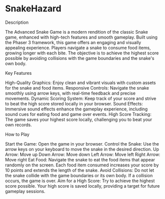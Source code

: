 # SnakeHazard

Description

The Advanced Snake Game is a modern rendition of the classic Snake game, enhanced with high-tech features and smooth gameplay. Built using the Phaser 3 framework, this game offers an engaging and visually appealing experience. Players navigate a snake to consume food items, growing longer with each bite. The objective is to achieve the highest score possible by avoiding collisions with the game boundaries and the snake's own body.

Key Features

High-Quality Graphics: Enjoy clean and vibrant visuals with custom assets for the snake and food items.
Responsive Controls: Navigate the snake smoothly using arrow keys, with real-time feedback and precise movements.
Dynamic Scoring System: Keep track of your score and strive to beat the high score stored locally in your browser.
Sound Effects: Immersive sound effects enhance the gameplay experience, including sound cues for eating food and game over events.
High Score Tracking: The game saves your highest score locally, challenging you to beat your own records.

How to Play

Start the Game: Open the game in your browser.
Control the Snake: Use the arrow keys on your keyboard to move the snake in the desired direction.
Up Arrow: Move up
Down Arrow: Move down
Left Arrow: Move left
Right Arrow: Move right
Eat Food: Navigate the snake to eat the food items that appear randomly on the screen. Each food item consumed increases your score by 10 points and extends the length of the snake.
Avoid Collisions: Do not let the snake collide with the game boundaries or its own body. If a collision occurs, the game is over.
Aim for a High Score: Try to achieve the highest score possible. Your high score is saved locally, providing a target for future gameplay sessions.
